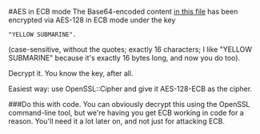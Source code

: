 #AES in ECB mode
The Base64-encoded content [in this file](https://cryptopals.com/static/challenge-data/7.txt) has been encrypted via AES-128 in ECB mode under the key

```
"YELLOW SUBMARINE".
```
(case-sensitive, without the quotes; exactly 16 characters; I like "YELLOW SUBMARINE" because it's exactly 16 bytes long, and now you do too).

Decrypt it. You know the key, after all.

Easiest way: use OpenSSL::Cipher and give it AES-128-ECB as the cipher.

###Do this with code.
You can obviously decrypt this using the OpenSSL command-line tool, but we're having you get ECB working in code for a reason. You'll need it a lot later on, and not just for attacking ECB.